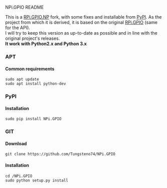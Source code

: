 NPi.GPIO README

This is a [RPi.GPIO.NP](https://github.com/chainsx/RPi.GPIO.NP) fork, with some fixes and installable from [PyPI](https://pypi.org/project/NPi.GPIO/). As the project from which it is derived, it is based on the original [RPi.GPIO](https://pypi.python.org/pypi/RPi.GPIO) (same for the API).   
I will try to keep this version as up-to-date as possible and in line with the original project's releases.   
__It work with Python2.x and Python 3.x__

### APT 
#### Common requirements
    sudo apt update
    sudo apt install python-dev 

### PyPI
#### Installation
    sudo pip install NPi.GPIO

### GIT
#### Download
    git clone https://github.com/Tungsteno74/NPi.GPIO

#### Installation
    cd /NPi.GPIO               
    sudo python setup.py install
